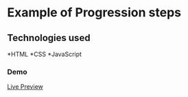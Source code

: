 # Example of Progression steps

## Technologies used

*HTML
*CSS
\*JavaScript

### Demo

[Live Preview](https://sad-morse-53a3f1.netlify.app)
